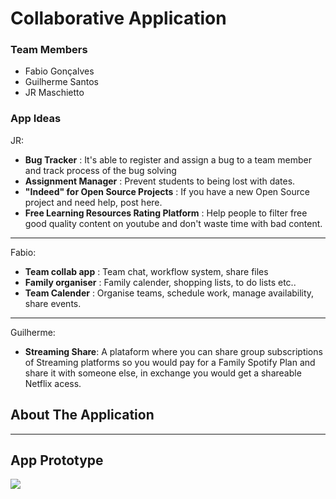 # Collaborative Application


### Team Members
- Fabio Gonçalves
- Guilherme Santos
- JR Maschietto

### App Ideas
JR:
- **Bug Tracker** : It's able to register and assign a bug to a team member and track process of the bug solving
- **Assignment Manager** : Prevent students to being lost with dates.
- **"Indeed" for Open Source Projects** : If you have a new Open Source project and need help, post here.
- **Free Learning Resources Rating Platform** : Help people to filter free good quality content on youtube and don't waste time with bad content.

--------------------------
Fabio:
- **Team collab app** : Team chat, workflow system, share files
- **Family organiser** : Family calender, shopping lists, to do lists etc..
- **Team Calender** : Organise teams, schedule work, manage availability, share events.

--------------------------
Guilherme:
- **Streaming Share**: A plataform where you can share group subscriptions of Streaming platforms so you would pay for a Family Spotify Plan and share it with someone else, in exchange you would get a shareable Netflix acess. 



## About The Application
--------------------------

## App Prototype

<img src= "https://i.imgur.com/I0ptx9Y.png">

